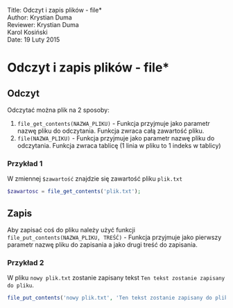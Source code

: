 Title: 		Odczyt i zapis plików - file\*  
Author:		Krystian Duma  
Reviewer:	Krystian Duma  
			Karol Kosiński  
Date: 		19 Luty 2015  

# Odczyt i zapis plików - file\*

## Odczyt
Odczytać można plik na 2 sposoby:

1. `file_get_contents(NAZWA_PLIKU)` - Funkcja przyjmuje jako parametr nazwę pliku do odczytania.
   Funkcja zwraca całą zawartość pliku.
2. `file(NAZWA_PLIKU)` - Funkcja przyjmuje jako parametr nazwę pliku do odczytania.
   Funkcja zwraca tablicę (1 linia w pliku to 1 indeks w tablicy)

### Przykład 1
W zmiennej `$zawartość` znajdzie się zawartość pliku `plik.txt`

```php
$zawartosc = file_get_contents('plik.txt');
```

## Zapis
Aby zapisać coś do pliku należy użyć funkcji `file_put_contents(NAZWA_PLIKU, TREŚĆ)` - Funkcja przyjmuje jako pierwszy
parametr nazwę pliku do zapisania a jako drugi treść do zapisania.
   
### Przykład 2
W pliku `nowy plik.txt` zostanie zapisany tekst `Ten tekst zostanie zapisany do pliku`.

```php
file_put_contents('nowy plik.txt', 'Ten tekst zostanie zapisany do pliku');
```